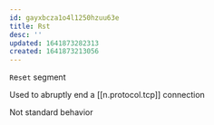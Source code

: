 ```yaml
---
id: gayxbcza1o4l1250hzuu63e
title: Rst
desc: ''
updated: 1641873282313
created: 1641873213056
---
```



`R`e`s`e`t` segment

Used to abruptly end a [[n.protocol.tcp]] connection

Not standard behavior
